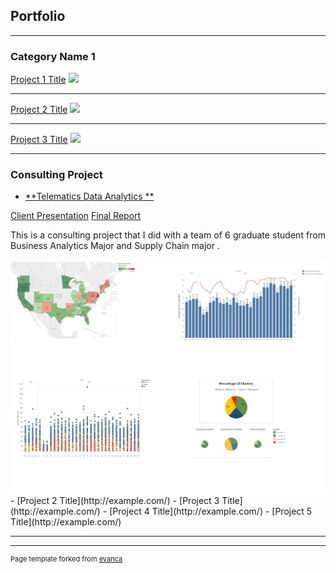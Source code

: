 ## Portfolio

---

### Category Name 1 

[Project 1 Title](/sample_page)
<img src="images/dummy_thumbnail.jpg?raw=true"/>

---
[Project 2 Title](/pdf/sample_presentation.pdf)
<img src="images/dummy_thumbnail.jpg?raw=true"/>

---
[Project 3 Title](http://example.com/)
<img src="images/dummy_thumbnail.jpg?raw=true"/>

---

### Consulting Project

- [**Telematics Data Analytics **](https://github.com/jessiehangle/jessiehangle.github.io/blob/master/pdf/Consulting%20Project%20Presentation.pdf)

<p align="left">
<a href="https://github.com/jessiehangle/jessiehangle.github.io/blob/master/pdf/Consulting%20Project%20Presentation.pdf">Client Presentation</a>
<a href="https://github.com/jessiehangle/jessiehangle.github.io/blob/master/pdf/Telematics%20Final%20Report.pdf">Final Report</a>  
</p>
<div style="text-align: justify">This is a consulting project that I did with a team of 6 graduate student from Business Analytics Major and Supply Chain major .</div>
<br>
<img src="https://github.com/jessiehangle/jessiehangle.github.io/blob/master/images/Telematics.jpg"/>
<br>
- [Project 2 Title](http://example.com/)
- [Project 3 Title](http://example.com/)
- [Project 4 Title](http://example.com/)
- [Project 5 Title](http://example.com/)

---




---
<p style="font-size:11px">Page template forked from <a href="https://github.com/evanca/quick-portfolio">evanca</a></p>
<!-- Remove above link if you don't want to attibute -->
